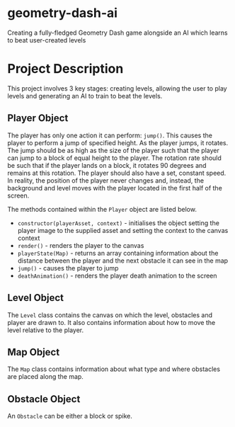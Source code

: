 # geometry-dash-ai
Creating a fully-fledged Geometry Dash game alongside an AI which learns to beat user-created levels

# Project Description

This project involves 3 key stages: creating levels, allowing the user to play levels and generating an AI to train to beat the levels.

## Player Object

The player has only one action it can perform: `jump()`. This causes the player to perform a jump of specified height. As the player jumps, it rotates. The jump should be as high as the size of the player such that the player can jump to a block of equal height to the player. The rotation rate should be such that if the player lands on a block, it rotates 90 degrees and remains at this rotation. The player should also have a set, constant speed. In reality, the position of the player never changes and, instead, the background and level moves with the player located in the first half of the screen.

The methods contained within the `Player` object are listed below.
- `constructor(playerAsset, context)` - initialises the object setting the player image to the supplied asset and setting the context to the canvas context
- `render()` - renders the player to the canvas
- `playerState(Map)` - returns an array containing information about the distance between the player and the next obstacle it can see in the map
- `jump()` - causes the player to jump
- `deathAnimation()` - renders the player death animation to the screen

## Level Object

The `Level` class contains the canvas on which the level, obstacles and player are drawn to. It also contains information about how to move the level relative to the player.

## Map Object

The `Map` class contains information about what type and where obstacles are placed along the map. 

## Obstacle Object

An `Obstacle` can be either a block or spike.
